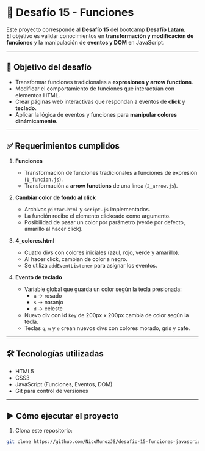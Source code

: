 # 📌 Desafío 15 - Funciones

Este proyecto corresponde al **Desafío 15** del bootcamp **Desafío Latam**.  
El objetivo es validar conocimientos en **transformación y modificación de funciones** y la manipulación de **eventos y DOM** en JavaScript.

---

## 🚀 Objetivo del desafío
- Transformar funciones tradicionales a **expresiones y arrow functions**.  
- Modificar el comportamiento de funciones que interactúan con elementos HTML.  
- Crear páginas web interactivas que respondan a eventos de **click** y **teclado**.  
- Aplicar la lógica de eventos y funciones para **manipular colores dinámicamente**.

---

## ✅ Requerimientos cumplidos

1. **Funciones**  
   - Transformación de funciones tradicionales a funciones de expresión (`1_funcion.js`).  
   - Transformación a **arrow functions** de una línea (`2_arrow.js`).  

2. **Cambiar color de fondo al click**  
   - Archivos `pintar.html` y `script.js` implementados.  
   - La función recibe el elemento clickeado como argumento.  
   - Posibilidad de pasar un color por parámetro (verde por defecto, amarillo al hacer click).  

3. **4_colores.html**  
   - Cuatro divs con colores iniciales (azul, rojo, verde y amarillo).  
   - Al hacer click, cambian de color a negro.  
   - Se utiliza `addEventListener` para asignar los eventos.  

4. **Evento de teclado**  
   - Variable global que guarda un color según la tecla presionada:  
     - `a` → rosado  
     - `s` → naranjo  
     - `d` → celeste  
   - Nuevo div con id `key` de 200px x 200px cambia de color según la tecla.  
   - Teclas `q`, `w` y `e` crean nuevos divs con colores morado, gris y café.  

---

## 🛠️ Tecnologías utilizadas
- HTML5  
- CSS3  
- JavaScript (Funciones, Eventos, DOM)  
- Git para control de versiones  

---

## ▶️ Cómo ejecutar el proyecto

1. Clona este repositorio:
```bash
git clone https://github.com/NicoMunozJS/desafio-15-funciones-javascript
